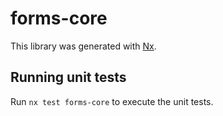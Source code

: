 # forms-core

This library was generated with [Nx](https://nx.dev).

## Running unit tests

Run `nx test forms-core` to execute the unit tests.

